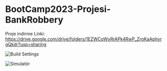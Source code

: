 # BootCamp2023-Projesi-BankRobbery

Proje indirme Linki: 
https://drive.google.com/drive/folders/1EZWCqWxRrAPk4RwP_ZrgKaAphvrgQkdr?usp=sharing

![Build Settings](https://github.com/U-126/BootCamp2023-Projesi-BankRobbery/assets/136385361/7e191597-ddde-467b-a05b-8aa01b926305)



![Simulatör](https://github.com/U-126/BootCamp2023-Projesi-BankRobbery/assets/136385361/fc0ac1ce-018d-4287-ba7e-6f1c5d3b2843)








